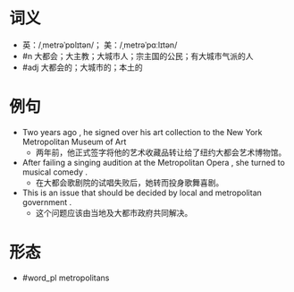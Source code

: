 # 词义
- 英：/ˌmetrəˈpɒlɪtən/； 美：/ˌmetrəˈpɑːlɪtən/
- #n 大都会；大主教；大城市人；宗主国的公民；有大城市气派的人
- #adj 大都会的；大城市的；本土的
# 例句
- Two years ago , he signed over his art collection to the New York Metropolitan Museum of Art
	- 两年前，他正式签字将他的艺术收藏品转让给了纽约大都会艺术博物馆。
- After failing a singing audition at the Metropolitan Opera , she turned to musical comedy .
	- 在大都会歌剧院的试唱失败后，她转而投身歌舞喜剧。
- This is an issue that should be decided by local and metropolitan government .
	- 这个问题应该由当地及大都市政府共同解决。
# 形态
- #word_pl metropolitans
